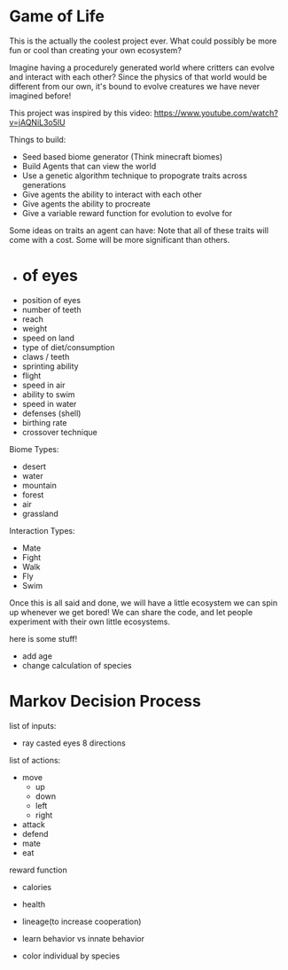 # Game of Life

This is the actually the coolest project ever.
What could possibly be more fun or cool than creating your own ecosystem?


Imagine having a procedurely generated world where critters can evolve and interact with each other?
Since the physics of that world would be different from our own, it's bound to evolve creatures we have never imagined before!


This project was inspired by this video:
https://www.youtube.com/watch?v=jAQNiL3o5lU


Things to build:
- Seed based biome generator (Think minecraft biomes)
- Build Agents that can view the world
- Use a genetic algorithm technique to propograte traits across generations
- Give agents the ability to interact with each other
- Give agents the ability to procreate
- Give a variable reward function for evolution to evolve for


Some ideas on traits an agent can have:
Note that all of these traits will come with a cost. Some will be more significant than others.
- # of eyes
- position of eyes
- number of teeth
- reach
- weight
- speed on land
- type of diet/consumption
- claws / teeth
- sprinting ability
- flight
- speed in air
- ability to swim
- speed in water
- defenses (shell)
- birthing rate
- crossover technique


Biome Types:
- desert
- water
- mountain
- forest
- air
- grassland


Interaction Types:
- Mate
- Fight
- Walk
- Fly
- Swim


Once this is all said and done, we will have a little ecosystem we can spin up whenever we get bored!
We can share the code, and let people experiment with their own little ecosystems.

here is some stuff!

- add age
- change calculation of species

# Markov Decision Process

list of inputs:
- ray casted eyes 8 directions

list of actions:
- move
  - up
  - down
  - left
  - right
- attack
- defend
- mate
- eat

reward function

- calories
- health
- lineage(to increase cooperation)

- learn behavior vs innate behavior
- color individual by species
